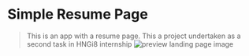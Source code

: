 # Simple Resume Page
> This is an app  with a resume page. This a project undertaken as a second task in HNGi8 internship
![preview landing page image](https:///res-console.cloudinary.com/dvag8e5pw/thumbnails/transform/v1/image/upload/v1629371174/https:///res-console.cloudinary.com/dvag8e5pw/thumbnails/transform/v1/image/upload//v1629371174/U2NyZWVuc2hvdF9mcm9tXzIwMjEtMDgtMTlfMTEtNTItMDA=/drilldown)
